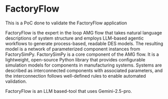 # FactoryFlow
This is a PoC done to validate the FactoryFlow application



FactoryFlow is the expert in the loop AMG flow that takes natural language descriptions of system
structure and employs LLM-based agentic workflows to generate process-based, readable DES
models. The resulting model is a network of parameterized component instances from FactorySimPy. FactorySimPy is a core component of the AMG flow. It is a lightweight, open-source Python library
that provides configurable simulation models for components in manufacturing systems. Systems
are described as interconnected components with associated parameters, and the interconnection
follows well-defined rules to enable automated validation.

FactoryFlow is an LLM based-tool that uses Gemini-2.5-pro.
